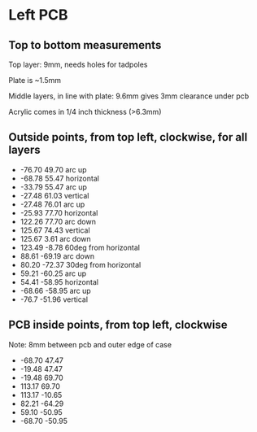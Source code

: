 # Left PCB

## Top to bottom measurements

Top layer: 9mm, needs holes for tadpoles 

Plate is ~1.5mm

Middle layers, in line with plate: 9.6mm gives 3mm clearance under pcb 

Acrylic comes in 1/4 inch thickness (>6.3mm)


## Outside points, from top left, clockwise, for all layers

* -76.70 49.70 arc up
* -68.78 55.47 horizontal
* -33.79 55.47 arc up 
* -27.48 61.03 vertical
* -27.48 76.01 arc up 
* -25.93 77.70 horizontal 
* 122.26 77.70 arc down
* 125.67 74.43 vertical
* 125.67 3.61 arc down 
* 123.49 -8.78 60deg from horizontal
* 88.61 -69.19 arc down 
* 80.20 -72.37 30deg from horizontal 
* 59.21 -60.25 arc up 
* 54.41 -58.95 horizontal 
* -68.66 -58.95 arc up 
* -76.7 -51.96 vertical 


## PCB inside points, from top left, clockwise 

Note: 8mm between pcb and outer edge of case

* -68.70 47.47
* -19.48 47.47
* -19.48 69.70
* 113.17 69.70
* 113.17 -10.65
* 82.21 -64.29
* 59.10 -50.95
* -68.70 -50.95
